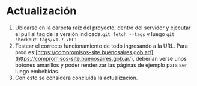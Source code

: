 # Actualización

1. Ubicarse en la carpeta raíz del proyecto, dentro del servidor y ejecutar el pull al tag de la versión indicada.`git fetch --tags` y luego `git checkout tags/v1.7.7RC1`
2. Testear el correcto funcionamiento de todo ingresando a la URL. Para prod es:[https://compromisos-site.buenosaires.gob.ar/](https://compromisos-site.buenosaires.gob.ar/), deberían verse unos botones amarillos y poder renderizar las páginas de ejemplo para ser luego embebidas.
3. Con esto se considera concluída la actualización.
